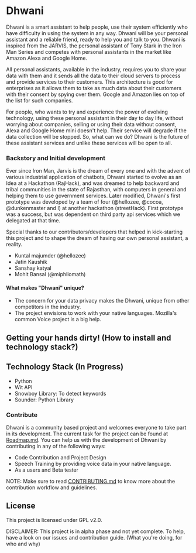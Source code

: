 Dhwani
======

Dhwani is a smart assistant to help people, use their system efficiently who have difficulty in using the system in any way. Dhwani will be your personal assistant and a reliable friend, ready to help you and talk to you. Dhwani is inspired from the JARVIS, the personal assistant of Tony Stark in the Iron Man Series and competes with personal assistants in the market like Amazon Alexa and Google Home.

All personal assistants, available in the industry, requires you to share your data with them and it sends all the data to their cloud servers to process and provide services to their customers. This architecture is good for enterprises as it allows them to take as much data about their customers with their consent by spying over them. Google and Amazon lies on top of the list for such companies.

For people, who wants to try and experience the power of evolving technology, using these personal assistant in their day to day life, without worrying about companies, selling or using their data without consent, Alexa and Google Home mini doesn't help. Their service will degrade if the data collection will be stopped. So, what can we do? Dhwani is the future of these assistant services and unlike these services will be open to all. 

### Backstory and Initial development
Ever since Iron Man, Jarvis is the dream of every one and with the advent of various industrial application of chatbots, Dhwani started to evolve as an Idea at a Hackathon (RajHack), and was dreamed to help backward and tribal communities in the state of Rajasthan, with computers in general and helping them to use government services.
Later modified, Dhwani's first prototype was developed by a team of four (@hellozee, @cocoa, @dunkenmaster and I) at another hackathon (streetHack). First prototype was a success, but was dependent on third party api services which we delegated at that time.

Special thanks to our contributors/developers that helped in kick-starting this project and to shape the dream of having our own personal assistant, a reality.
* Kuntal majumder (@hellozee)
* Jatin Kaushik
* Sanshay katyal
* Mohit Bansal (@miphilomath)

#### What makes "Dhwani" unique?
* The concern for your data privacy makes the Dhwani, unique from other competitors in the industry.
* The project envisions to work with your native languages. Mozilla's common Voice project is a big help.

## Getting your hands dirty! (How to install and technology stack?)
## Technology Stack (In Progress)
* Python
* Wit API
* Snowboy Library: To detect keywords
* Sounder: Python Library

### Contribute
Dhwani is a community based project and welcomes everyone to take part in its development. The current task for the project can be found at [Roadmap.md](./Roadmap.md). You can help us with the development of Dhwani by contributing in any of the following ways:
* Code Contribution and Project Design
* Speech Training by providing voice data in your native language.
* As a users and Beta tester

NOTE: Make sure to read [CONTRIBUTING.md](./CONTRIBUTING.md) to know more about the contribution workflow and guidelines.

## License
This project is licensed under GPL v2.0.

DISCLAIMER: This project is in alpha phase and not yet complete. To help, have a look on our issues and contribution guide.
(What you're doing, for who and why)
